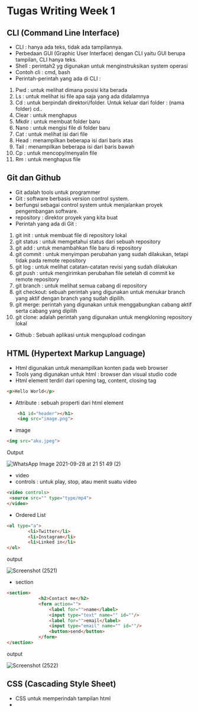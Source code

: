 # **Tugas Writing Week 1** 

<!---
SyifaAulia0/SyifaAulia0 is a ✨ special ✨ repository because its `README.md` (this file) appears on your GitHub profile.
You can click the Preview link to take a look at your changes.
--->
CLI (Command Line Interface)
- 
- CLI : hanya ada teks, tidak ada tampilannya.  
- Perbedaan GUI (Graphic User Interface) dengan CLI yaitu GUI berupa tampilan, CLI hanya teks.
- Shell : perintah2 yg digunakan untuk menginstruksikan system operasi
- Contoh cli : cmd, bash 
- Perintah-perintah yang ada di CLI :
1. Pwd : untuk melihat dimana posisi kita berada
2. Ls : untuk melihat isi file apa saja yang ada didalamnya
3. Cd : untuk berpindah direktori/folder. Untuk keluar dari folder : (nama folder) cd..
4. Clear : untuk menghapus
5. Mkdir : untuk membuat folder baru
6. Nano : untuk mengisi file di folder baru
7. Cat : untuk melihat isi dari file
8. Head : menampilkan beberapa isi dari baris atas
9. Tail : menampilkan beberapa isi dari baris bawah
10. Cp : untuk mencopy/menyalin file
11. Rm : untuk menghapus file

Git dan Github 
- 
- Git adalah tools untuk programmer
- Git : software berbasis version control system.
- berfungsi sebagai control system untuk menjalankan proyek pengembangan software.
- repository : direktor proyek yang kita buat
- Perintah yang ada di Git :
1. git init : untuk membuat file di repository lokal
2. git status : untuk memgetahui status dari sebuah repository
3. git add : untuk menambahkan file baru di repository 
4. git commit : untuk menyimpan perubahan yang sudah dilakukan, tetapi tidak pada remote repository
5. git log : untuk melihat catatan-catatan revisi yang sudah dilakukan
6. git push : untuk mengirimkan perubahan file setelah di commit ke remote repository
7. git branch : untuk melihat semua cabang di repository
8. git checkout: sebuah perintah yang digunakan untuk menukar branch yang aktif dengan branch yang sudah dipilih.
9. git merge: perintah yang digunakan untuk menggabungkan cabang aktif serta cabang yang dipilih
10. git clone: adalah perintah yang digunakan untuk mengkloning repository lokal

- Github : Sebuah aplikasi untuk mengupload codingan

HTML (Hypertext Markup Language)
- 
- Html digunakan untuk menampilkan konten pada web browser
- Tools yang digunakan untuk html : browser dan visual studio code 
- Html element terdiri dari opening tag, content, closing tag
```html
<p>Hello World</p>
```

- Attribute : sebuah properti dari html element
```html
    <h1 id="header"></h1>
    <img src="image.png">
```

- image
```html
<img src="aku.jpeg">
```

Output

![WhatsApp Image 2021-09-28 at 21 51 49 (2)](https://user-images.githubusercontent.com/114098894/192248734-13c593d6-eeb2-48af-b988-174fb18e6a70.jpeg)

- video
- controls : untuk play, stop, atau menit suatu video
```html
<video controls>
 <source src="" type="type/mp4">
</video>
```

- Ordered List
```html
<ol type="a">
        <li>Twitter</li>
        <li>Instagram</li>
        <li>Linked in</li>
</ol>
```

output

![Screenshot (2521)](https://user-images.githubusercontent.com/114098894/192248228-33cc4082-022d-4e82-896e-2e334ca7a4c4.png)

- section
```html
<section>
            <h2>Contact me</h2>
            <form action="">
                <label for="">name</label>
                <input type="text" name="" id=""/>
                <label for="">email</label>
                <input type="email" name="" id=""/>
                <button>send</button>
            </form>
</section>
```

output

![Screenshot (2522)](https://user-images.githubusercontent.com/114098894/192248569-8e65fd96-961a-456d-9764-b48459615c6a.png)

CSS (Cascading Style Sheet)
- 
- CSS untuk memperindah tampilan html
- 


